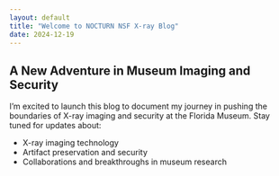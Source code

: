 ```yaml
---
layout: default
title: "Welcome to NOCTURN NSF X-ray Blog"
date: 2024-12-19
---
```


## A New Adventure in Museum Imaging and Security

I’m excited to launch this blog to document my journey in pushing the boundaries of X-ray imaging and security at the Florida Museum. Stay tuned for updates about:

- X-ray imaging technology
- Artifact preservation and security
- Collaborations and breakthroughs in museum research

